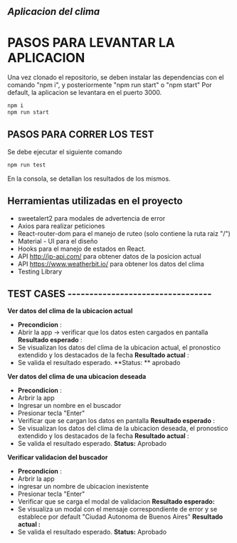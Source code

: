 ## _Aplicacion del clima_

# PASOS PARA LEVANTAR LA APLICACION

Una vez clonado el repositorio, se deben instalar las dependencias con el comando "npm i", y posteriormente "npm run start" o "npm start"
Por default, la aplicacion se levantara en el puerto 3000.

```sh
npm i
npm run start
```

## PASOS PARA CORRER LOS TEST

Se debe ejecutar el siguiente comando
```sh
npm run test
```
En la consola, se detallan los resultados de los mismos.


## Herramientas utilizadas en el proyecto
- sweetalert2 para modales de advertencia de error
- Axios para realizar peticiones 
- React-router-dom para el manejo de ruteo (solo contiene la ruta raiz "/")
- Material - UI para el diseño
- Hooks para el manejo de estados en React.
- API http://ip-api.com/ para obtener datos de la posicion actual
- API https://www.weatherbit.io/ para obtener los datos del clima
- Testing Library

## TEST CASES ---------------------------------
**Ver datos del clima de la ubicacion actual**
- **Precondicion** :
- Abrir la app -> verificar que los datos esten cargados en pantalla 
**Resultado esperado** :
- Se visualizan los datos del clima de la ubicacion actual, el pronostico extendido y los destacados de la fecha
**Resultado actual** :
- Se valida el resultado esperado.
**Status: ** aprobado

**Ver datos del clima de una ubicacion deseada**
- **Precondicion** :
- Arbrir la app
- Ingresar un nombre en el buscador
- Presionar tecla "Enter" 
- Verificar que se cargan los datos en pantalla
**Resultado esperado** :
- Se visualizan los datos del clima de la ubicacion deseada, el pronostico extendido y los destacados de la fecha
**Resultado actual** :
- Se valida el resultado esperado.
**Status:** Aprobado

**Verificar validacion del buscador**
- **Precondicion** :
- Arbrir la app
- ingresar un nombre de ubicacion inexistente
- Presionar tecla "Enter" 
- Verificar que se carga el modal de validacion
**Resultado esperado:**
- Se visualiza un modal con el mensaje correspondiente de error y se establece por default "Ciudad Autonoma de Buenos Aires"
**Resultado actual :**
- Se valida el resultado esperado.
**Status:** Aprobado
